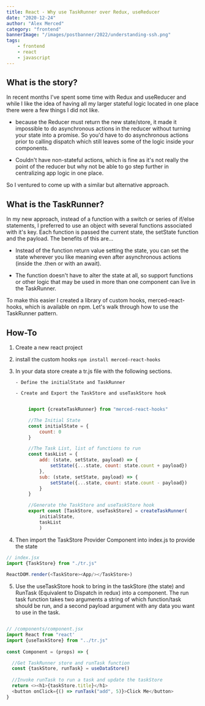```yaml
---
title: React - Why use TaskRunner over Redux, useReducer
date: "2020-12-24"
author: "Alex Merced"
category: "frontend"
bannerImage: "/images/postbanner/2022/understanding-ssh.png"
tags:
    - frontend
    - react
    - javascript
---
```


## What is the story?

In recent months I've spent some time with Redux and useReducer and while I like the idea of having all my larger stateful logic located in one place there were a few things I did not like.

- because the Reducer must return the new state/store, it made it impossible to do asynchronous actions in the reducer without turning your state into a promise. So you'd have to do asynchronous actions prior to calling dispatch which still leaves some of the logic inside your components.

- Couldn't have non-stateful actions, which is fine as it's not really the point of the reducer but why not be able to go step further in centralizing app logic in one place.

So I ventured to come up with a similar but alternative approach.

## What is the TaskRunner?

In my new approach, instead of a function with a switch or series of if/else statements, I preferred to use an object with several functions associated with it's key. Each function is passed the current state, the setState function and the payload. The benefits of this are...

- Instead of the function return value setting the state, you can set the state wherever you like meaning even after asynchronous actions (inside the .then or with an await).

- The function doesn't have to alter the state at all, so support functions or other logic that may be used in more than one component can live in the TaskRunner.

To make this easier I created a library of custom hooks, merced-react-hooks, which is available on npm. Let's walk through how to use the TaskRunner pattern.

## How-To

1.  Create a new react project

2.  install the custom hooks `npm install merced-react-hooks`

3.  In your data store create a tr.js file with the following sections.

        - Define the initialState and TaskRunner

        - Create and Export the TaskStore and useTaskStore hook

```js

        import {createTaskRunner} from "merced-react-hooks"

        //The Initial State
        const initialState = {
            count: 0
        } 

        //The Task List, list of functions to run
        const taskList = {
            add: (state, setState, payload) => {
                setState({...state, count: state.count + payload})
            },
            sub: (state, setState, payload) => {
                setState({...state, count: state.count - payload})
            }
        }

        //Generate the TaskStore and useTaskStore hook
        export const [TaskStore, useTaskStore] = createTaskRunner(
            initialState,
            taskList
            )

```

4. Then import the TaskStore Provider Component into index.js to provide the state

```js
// index.jsx
import {TaskStore} from "./tr.js"
 
ReactDOM.render(<TaskStore><App/></TaskStore>)

```

5. Use the useTaskStore hook to bring in the taskStore (the state) and RunTask (Equivalent to Dispatch in redux) into a component. The run task function takes two arguments a string of which function/task should be run, and a second payload argument with any data you want to use in the task.

```js

// /components/component.jsx
import React from "react'
import {useTaskStore} from "../tr.js"
 
const Component = (props) => {

  //Get TaskRunner store and runTask function  
  const {taskStore, runTask} = useDataStore()
 
  //Invoke runTask to run a task and update the taskStore
  return <><h1>{taskStore.title}</h1>
  <button onClick={() => runTask("add", 5)}>Click Me</button>
}

```
